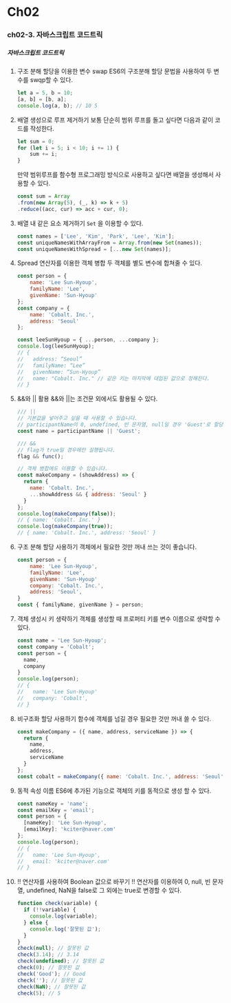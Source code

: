 # Ch02
### ch02-3. 자바스크립트 코드트릭
##### 자바스크립트 코드트릭
1. 구조 분해 할당을 이용한 변수 swap
    ES6의 구조분해 할당 문법을 사용하여 두 변수를 swqp할 수 있다.
    ```javascript
    let a = 5, b = 10;
    [a, b] = [b, a];
    console.log(a, b); // 10 5
    ```
2. 배열 생성으로 루프 제거하기
    보통 단순히 범위 루프를 돌고 싶다면 다음과 같이 코드를 작성한다.
    ```javascript
    let sum = 0;
    for (let i = 5; i < 10; i += 1) {
        sum += i;
    }
    ```
    만약 범위루프를 함수형 프로그래밍 방식으로 사용하고 싶다면 배열을 생성해서 사용할 수 있다.
    ```javascript
    const sum = Array
    .from(new Array(5), (_, k) => k + 5)
    .reduce((acc, cur) => acc + cur, 0);
    ```
3. 배열 내 같은 요소 제거하기
    `Set` 을 이용할 수 있다.
    ```javascript
    const names = ['Lee', 'Kim', 'Park', 'Lee', 'Kim'];
    const uniqueNamesWithArrayFrom = Array.from(new Set(names));
    const uniqueNamesWithSpread = [...new Set(names)];
    ```
4. Spread 연산자를 이용한 객체 병합
    두 객체를 별도 변수에 합쳐줄 수 있다.
    ```javascript
    const person = {
        name: 'Lee Sun-Hyoup',
        familyName: 'Lee',
        givenName: 'Sun-Hyoup'
    };
    const company = {
        name: 'Cobalt. Inc.',
        address: 'Seoul'
    };
    
    const leeSunHyoup = { ...person, ...company };
    console.log(leeSunHyoup);
    // {
    //   address: “Seoul”
    //   familyName: “Lee”
    //   givenName: “Sun-Hyoup”
    //   name: "Cobalt. Inc." // 같은 키는 마지막에 대입된 값으로 정해진다.
    // }
    ```
5. &&와 || 활용
    &&와 ||는 조건문 외에서도 활용될 수 있다.
    ```javascript
    /// ||
    // 기본값을 넣어주고 싶을 때 사용할 수 있습니다.
    // participantName이 0, undefined, 빈 문자열, null일 경우 'Guest'로 할당됩니다.
    const name = participantName || 'Guest';
    
    /// &&
    // flag가 true일 경우에만 실행됩니다.
    flag && func();
    
    // 객체 병합에도 이용할 수 있습니다.
    const makeCompany = (showAddress) => {
      return {
        name: 'Cobalt. Inc.',
        ...showAddress && { address: 'Seoul' }
      }
    };
    console.log(makeCompany(false));
    // { name: 'Cobalt. Inc.' }
    console.log(makeCompany(true));
    // { name: 'Cobalt. Inc.', address: 'Seoul' }
    ```
6. 구조 분해 할당 사용하기
    객체에서 필요한 것만 꺼내 쓰는 것이 좋습니다.
    ```javascript
    const person = {
        name: 'Lee Sun-Hyoup',
        familyName: 'Lee',
        givenName: 'Sun-Hyoup'
        company: 'Cobalt. Inc.',
        address: 'Seoul',
    }
    const { familyName, givenName } = person;
    ```
7. 객체 생성시 키 생략하기
    객체를 생성할 때 프로퍼티 키를 변수 이름으로 생략할 수 있다.
    ```javascript
    const name = 'Lee Sun-Hyoup';
    const company = 'Cobalt';
    const person = {
      name,
      company
    }
    console.log(person);
    // {
    //   name: 'Lee Sun-Hyoup'
    //   company: 'Cobalt',
    // }
    ```
8. 비구조화 할당 사용하기
    함수에 객체를 넘길 경우 필요한 것만 꺼내 쓸 수 있다.
    ```javascript
    const makeCompany = ({ name, address, serviceName }) => {
      return {
        name,
        address,
        serviceName
      }
    };
    const cobalt = makeCompany({ name: 'Cobalt. Inc.', address: 'Seoul', serviceName: 'Present' });
    ```
8. 동적 속성 이름
    ES6에 추가된 기능으로 객체의 키를 동적으로 생성 할 수 있다.
    ```javascript
    const nameKey = 'name';
    const emailKey = 'email';
    const person = {
      [nameKey]: 'Lee Sun-Hyoup',
      [emailKey]: 'kciter@naver.com'
    };
    console.log(person);
    // {
    //   name: 'Lee Sun-Hyoup',
    //   email: 'kciter@naver.com'
    // }
    ```
10. !! 연산자를 사용하여 Boolean 값으로 바꾸기
    !! 연산자를 이용하여 0, null, 빈 문자열, undefined, NaN을 false로 그 외에는 true로 변경할 수 있다.
    ```javascript
    function check(variable) {
      if (!!variable) {
        console.log(variable);
      } else {
        console.log('잘못된 값');
      }
    }
    check(null); // 잘못된 값
    check(3.14); // 3.14
    check(undefined); // 잘못된 값
    check(0); // 잘못된 값
    check('Good'); // Good
    check(''); // 잘못된 값
    check(NaN); // 잘못된 값
    check(5); // 5
    ```